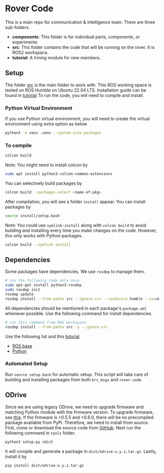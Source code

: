 # Rover Code

This is a main repo for communication & intelligence team. There are three sub-folders.

<ul>
    <li> <b>components</b>: This folder is for individual parts, components, or experiments
    <li> <b>src</b>: This folder contains the code that will be running on the rover. It is ROS2 workspace. 
    <li> <b>tutorial</b>: A trining module for new members.
</ul>

## Setup

The folder [src](./src/) is the main folder to work with.
This ROS working space is tested on ROS Humble on Ubuntu 22.04 LTS.
Installation guide can be found in [tutorial](./tutorial/)
To run the code, you will need to compile and install.

### Python Virtual Environment

If you use Python virtual environment, you will need to create the virtual environment using extra option as below

```bash
python3 -m venv .venv --system-site-packages
```

### To compile

```bash
colcon build
```

Note: You might need to install colcon by

```bash
sudo apt install python3-colcon-common-extensions
```

You can selectively build packages by

```bash
colcon build --packages-select <name-of-pkg>
```

After compilation, you will see a folder `install` appear.
You can install packages by

```bash
source install/setup.bash
```

Note: You could use `symlink-install` along with `colcon build` to avoid building and installing every time you make changes on the code.
However, this only works with Python packages.

```bash
colcon build --symlink-install
```

## Dependencies

Some packages have dependencies.
We use `rosdep` to manage them.

```bash
# run the following code only once
sudo apt-get install python3-rosdep
sudo rosdep init
rosdep update
rosdep install --from-paths src --ignore-src --rosdistro humble --os=ubuntu:jammy
```

All dependencies should be mentioned in each package's `package.xml` whenever possible. Use the following command for install dependencies.

```bash
# run this command from ROS workspace
rosdep install --from-paths src -y --ignore-src
```

Use the following list and this [tutorial](https://docs.ros.org/en/humble/Tutorials/Intermediate/Rosdep.html).

- [ROS base](https://github.com/ros/rosdistro/blob/master/rosdep/base.yaml)
- [Python](https://github.com/ros/rosdistro/blob/master/rosdep/python.yaml)

### Automated Setup

Run `source setup.bash` for automatic setup.
This script will take care of building and installing packages from both `brc_msgs` and `rover-code`.

## ODrive

Since we are using legacy ODrive, we need to upgrade firmware and matching Python module with the firmware version.
To upgrade firmware, see [this](./components/odrive/README.md).
If the firmware is >0.5.5 and <0.6.0, there will be no precompiled package available from PyPi.
Therefore, we need to install from source.
First, clone or download the source code from [GitHub](https://github.com/odriverobotics/ODrive/tags).
Next run the following command in `tools` folder.

```bash
python3 setup.py sdist
```

It will compile and generate a package in `dist/odrive-x.y.z.tar.gz`.
Lastly, install it by

```bash
pip install dist/odrive-x.y.z.tar.gz
```
